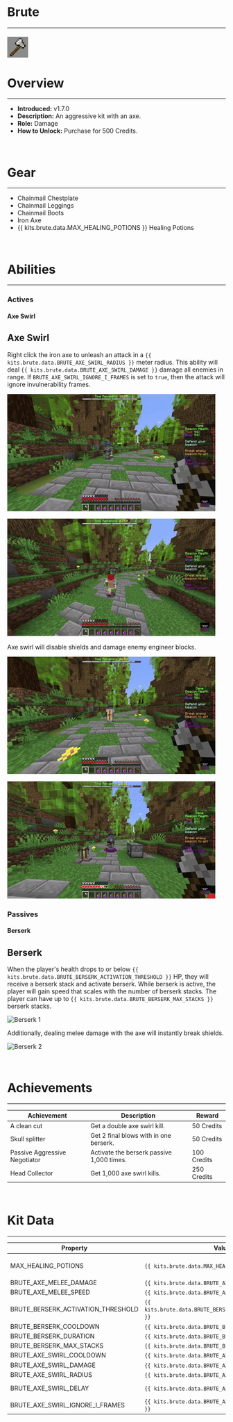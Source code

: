 
# Brute

***

#### ![brute-icon](../assets/icons/brute-icon.jpg)

# Overview
***
- **Introduced:** v1.7.0
- **Description:** An aggressive kit with an axe.
- **Role:** Damage
- **How to Unlock:** Purchase for 500 Credits.

<br />  

# Gear
***
- Chainmail Chestplate
- Chainmail Leggings
- Chainmail Boots
- Iron Axe
- {{ kits.brute.data.MAX_HEALING_POTIONS }} Healing Potions


<br />  

# Abilities
***
### Actives
<!-- tabs:start -->
#### **Axe Swirl**
## Axe Swirl
Right click the iron axe to unleash an attack in a `{{ kits.brute.data.BRUTE_AXE_SWIRL_RADIUS }}` meter radius. This ability will deal `{{ kits.brute.data.BRUTE_AXE_SWIRL_DAMAGE }}` damage all enemies in range. If `BRUTE_AXE_SWIRL_IGNORE_I_FRAMES` is set to `true`, then the attack will ignore invulnerability frames.

![Axe Swirl 1](../assets/kits/brute/Brute%20-%20Axe%20Swirl%201.gif)

![Axe Swirl 2](../assets/kits/brute/Brute%20-%20Axe%20Swirl%202.gif)

Axe swirl will disable shields and damage enemy engineer blocks.

![Axe Swirl 3](../assets/kits/brute/Brute%20-%20Axe%20Swirl%20Break%20Shields.gif)

![Axe Swirl 4](../assets/kits/brute/Brute%20-%20Axe%20Swirl%20Break%20Engineer%20Blocks.gif)

<!-- tabs:end -->

### Passives
<!-- tabs:start -->
#### **Berserk**
## Berserk
When the player's health drops to or below `{{ kits.brute.data.BRUTE_BERSERK_ACTIVATION_THRESHOLD }}` HP, they will receive a berserk stack and activate berserk. While berserk is active, the player will gain speed that scales with the number of berserk stacks. The player can have up to `{{ kits.brute.data.BRUTE_BERSERK_MAX_STACKS }}` berserk stacks.

![Berserk 1](../assets/kits/brute/Brute%20-%20Berserk%20Speed.gif)

Additionally, dealing melee damage with the axe will instantly break shields.

![Berserk 2](../assets/kits/brute/Brute%20-%20Berserk%20Break%20Shield.gif)

<!-- tabs:end -->
<br />  

# Achievements
***

| Achievement | Description | Reward |
| ----------- | ----------- | ------ |
| A clean cut | Get a double axe swirl kill. | 50 Credits |
| Skull splitter | Get 2 final blows with in one berserk. | 50 Credits |
| Passive Aggressive Negotiator | Activate the berserk passive 1,000 times. | 100 Credits|
| Head Collector | Get 1,000 axe swirl kills. | 250 Credits |

<br />  

# Kit Data
***

| Property | Value | Description |
|----------|-------|-------------|
| MAX_HEALING_POTIONS | `{{ kits.brute.data.MAX_HEALING_POTIONS }}` | {{ kitDataSharedDescriptions.MAX_HEALING_POTIONS }} |
| BRUTE_AXE_MELEE_DAMAGE | `{{ kits.brute.data.BRUTE_AXE_MELEE_DAMAGE }}` | The base melee damage of the axe. |
| BRUTE_AXE_MELEE_SPEED | `{{ kits.brute.data.BRUTE_AXE_MELEE_SPEED }}` | The base melee speed of the axe. |
| BRUTE_BERSERK_ACTIVATION_THRESHOLD | `{{ kits.brute.data.BRUTE_BERSERK_ACTIVATION_THRESHOLD }}` | The threshold at which the Berserk ability will trigger. (1hp = 0.5 hearts) |
| BRUTE_BERSERK_COOLDOWN | `{{ kits.brute.data.BRUTE_BERSERK_COOLDOWN }}` | The cooldown, in ticks, of the Berserk ability. |
| BRUTE_BERSERK_DURATION | `{{ kits.brute.data.BRUTE_BERSERK_DURATION }}` | The duration, in ticks, of the Berserk ability. |
| BRUTE_BERSERK_MAX_STACKS | `{{ kits.brute.data.BRUTE_BERSERK_MAX_STACKS }}` | The maximum number of Berserk ability stacks. |
| BRUTE_AXE_SWIRL_COOLDOWN | `{{ kits.brute.data.BRUTE_AXE_SWIRL_COOLDOWN }}` | The cooldown, in ticks, of the Axe Swirl ability. |
| BRUTE_AXE_SWIRL_DAMAGE | `{{ kits.brute.data.BRUTE_AXE_SWIRL_DAMAGE }}` | The damage of the Axe Swirl ability. |
| BRUTE_AXE_SWIRL_RADIUS | `{{ kits.brute.data.BRUTE_AXE_SWIRL_RADIUS }}` | The radius of the Axe Swirl ability. |
| BRUTE_AXE_SWIRL_DELAY | `{{ kits.brute.data.BRUTE_AXE_SWIRL_DELAY }}` | The delay, in ticks, between activating the Axe Swirl ability and the ability dealing damage. |
| BRUTE_AXE_SWIRL_IGNORE_I_FRAMES | `{{ kits.brute.data.BRUTE_AXE_SWIRL_IGNORE_I_FRAMES }}` | Determines if the Axe Swirl ability should ignore invulnerability frames. |
